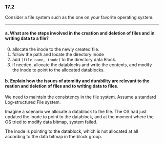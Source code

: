### 17.2
Consider a file system such as the one on your favorite operating system.

---

#### a. What are the steps involved in the creation and deletion of files and in writing data to a file?

0. allocate the inode to the newly created file. 
1. follow the path and locate the directory inode
2. add  ```(file_name, inode)``` to the directory data Block.
3. if needed, allocate the datablocks and write the contents, and modify the inode to point to the allocated datablocks.




#### b. Explain how the issues of atomiity and durability are relevant to the reation and deletion of files and to writing data to files.

We need to maintain the consistency in the file system. Assume a standard Log-structured File system. 

Imagine a scenario we allocate a datablock to the file. The OS had just updated the inode to point to the datablock, and at the moment where the OS tried to modify data bitmap, system failed.

The inode is pointing to the datablock, which is not allocated at all according to the data bitmap in the block group. 